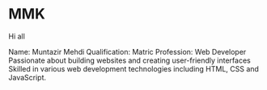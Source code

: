 # MMK
Hi all

Name: Muntazir Mehdi
Qualification: Matric
Profession: Web Developer
Passionate about building websites and creating user-friendly interfaces
Skilled in various web development technologies including HTML, CSS and JavaScript.
